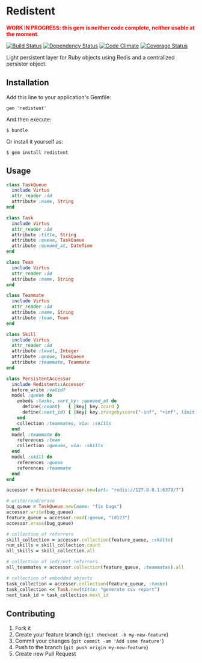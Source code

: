 # Redistent

<div style="color: red; font-weight: bold;">WORK IN PROGRESS: this gem is neither code complete, neither usable at the moment.</div>

[![Build Status](https://secure.travis-ci.org/mathieul/redistent.png)](http://travis-ci.org/mathieul/redistent)
[![Dependency Status](https://gemnasium.com/mathieul/redistent.png)](https://gemnasium.com/mathieul/redistent)
[![Code Climate](https://codeclimate.com/github/mathieul/redistent.png)](https://codeclimate.com/github/mathieul/redistent)
[![Coverage Status](https://coveralls.io/repos/mathieul/redistent/badge.png?branch=master)](https://coveralls.io/r/mathieul/redistent)


Light persistent layer for Ruby objects using Redis and a centralized persister object.

## Installation

Add this line to your application's Gemfile:

    gem 'redistent'

And then execute:

    $ bundle

Or install it yourself as:

    $ gem install redistent

## Usage

```ruby
class TaskQueue
  include Virtus
  attr_reader :id
  attribute :name, String
end

class Task
  include Virtus
  attr_reader :id
  attribute :title, String
  attribute :queue, TaskQueue
  attribute :queued_at, DateTime
end

class Team
  include Virtus
  attr_reader :id
  attribute :name, String
end

class Teammate
  include Virtus
  attr_reader :id
  attribute :name, String
  attribute :team, Team
end

class Skill
  include Virtus
  attr_reader :id
  attribute :level, Integer
  attribute :queue, TaskQueue
  attribute :teammate, Teammate
end

class PersistentAccessor
  include Redistent::Accessor
  before_write :valid?
  model :queue do
    embeds :tasks, sort_by: :queued_at do
      define(:count)   { |key| key.zcard }
      define(:next_id) { |key| key.zrangebyscore("-inf", "+inf", limit: [0, 1]).first }
    end
    collection :teammates, via: :skills
  end
  model :teammate do
    references :team
    collection :queues, via: :skills
  end
  model :skill do
    references :queue
    references :teammate
  end
end

accessor = PersistentAccessor.new(url: "redis://127.0.0.1:6379/7")

# write/read/erase
bug_queue = TaskQueue.new(name: "fix bugs")
accessor.write(bug_queue)
feature_queue = accessor.read(:queue, "id123")
accessor.erase(bug_queue)

# collection of referrers
skill_collection = accessor.collection(feature_queue, :skills)
num_skills = skill_collection.count
all_skills = skill_collection.all

# collection of indirect referrers
all_teammates = accessor.collection(feature_queue, :teammates).all

# collection of embedded objects
task_collection = accessor.collection(feature_queue, :tasks)
task_collection << Task.new(title: "generate csv report")
next_task_id = task_collection.next_id
```

## Contributing

1. Fork it
2. Create your feature branch (`git checkout -b my-new-feature`)
3. Commit your changes (`git commit -am 'Add some feature'`)
4. Push to the branch (`git push origin my-new-feature`)
5. Create new Pull Request
